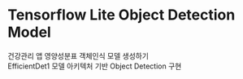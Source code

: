 # Tensorflow Lite Object Detection Model
건강관리 앱 영양성분표 객체인식 모델 생성하기</br>
EfficientDet1 모델 아키텍처 기반 Object Detection 구현
